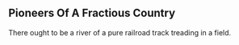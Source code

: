 Pioneers Of A Fractious Country
-------------------------------
There ought to be a river of a pure railroad track treading in a field.  
